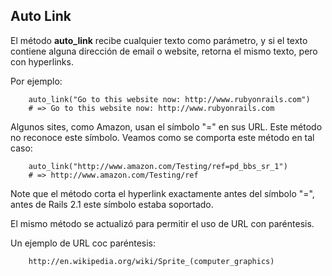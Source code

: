 <!-- -*- mode: markdown; coding: utf-8; -*- -->

## Auto Link

El método  **auto\_link** recibe cualquier texto como parámetro, y si el texto contiene alguna dirección de email o website, retorna el mismo texto, pero con hyperlinks.

Por ejemplo:

        auto_link("Go to this website now: http://www.rubyonrails.com")
        # => Go to this website now: http://www.rubyonrails.com

Algunos sites, como Amazon, usan el símbolo "=" en sus URL. Este método no reconoce este símbolo. Veamos como se comporta este método en tal caso:

        auto_link("http://www.amazon.com/Testing/ref=pd_bbs_sr_1")
        # => http://www.amazon.com/Testing/ref

Note que el método corta el hyperlink exactamente antes del símbolo "=", antes de Rails 2.1 este símbolo estaba soportado.

El mismo método se actualizó para permitir el uso de URL con paréntesis.

Un ejemplo de URL coc paréntesis:

        http://en.wikipedia.org/wiki/Sprite_(computer_graphics)
